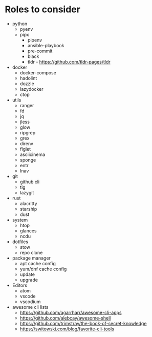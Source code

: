 # Roles to consider

- python
  - pyenv
  - pipx
    - pipenv
    - ansible-playbook
    - pre-commit
    - black
    - tldr - https://github.com/tldr-pages/tldr
- docker
  - docker-compose
  - hadolint
  - dozzle
  - lazydocker
  - ctop
- utils
  - ranger
  - fd
  - jq
  - jless
  - glow
  - ripgrep
  - grex
  - direnv
  - figlet
  - asciicinema
  - sponge
  - entr
  - lnav
- git
  - github cli
  - tig
  - lazygit
- rust
  - alacritty
  - starship
  - dust
- system
  - htop
  - glances
  - ncdu
- dotfiles
  - stow
  - repo clone
- package manager
  - apt cache config
  - yum/dnf cache config
  - update
  - upgrade
- Editors
  - atom
  - vscode
  - vscodium
- awesome cli lists
  - https://github.com/agarrharr/awesome-cli-apps
  - https://github.com/alebcay/awesome-shell
  - https://github.com/trimstray/the-book-of-secret-knowledge
  - https://switowski.com/blog/favorite-cli-tools
